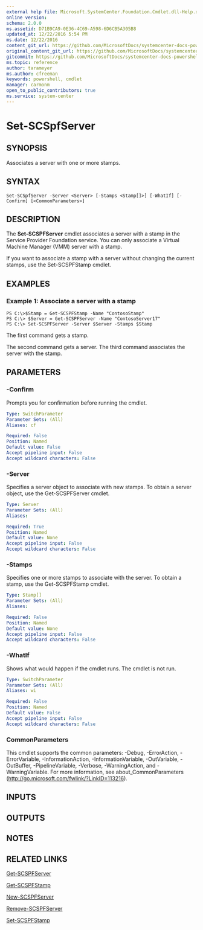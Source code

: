 ```yaml
---
external help file: Microsoft.SystemCenter.Foundation.Cmdlet.dll-Help.xml
online version: 
schema: 2.0.0
ms.assetid: D71B9CA9-0E36-4C69-A598-6D6CB5A305B8
updated_at: 12/22/2016 5:54 PM
ms.date: 12/22/2016
content_git_url: https://github.com/MicrosoftDocs/systemcenter-docs-powershell/blob/live/systemcenter-cmdlets/SystemCenter2016/ServiceProviderFoundation/vlatest/Set-SCSPFServer.md
original_content_git_url: https://github.com/MicrosoftDocs/systemcenter-docs-powershell/blob/live/systemcenter-cmdlets/SystemCenter2016/ServiceProviderFoundation/vlatest/Set-SCSPFServer.md
gitcommit: https://github.com/MicrosoftDocs/systemcenter-docs-powershell/blob/17c3a51bd892aad46c731d9f381f0704b4815004/systemcenter-cmdlets/SystemCenter2016/ServiceProviderFoundation/vlatest/Set-SCSPFServer.md
ms.topic: reference
author: tarameyer
ms.author: cfreeman
keywords: powershell, cmdlet
manager: carmonm
open_to_public_contributors: true
ms.service: system-center
---
```


# Set-SCSpfServer

## SYNOPSIS
Associates a server with one or more stamps.

## SYNTAX

```
Set-SCSpfServer -Server <Server> [-Stamps <Stamp[]>] [-WhatIf] [-Confirm] [<CommonParameters>]
```

## DESCRIPTION
The **Set-SCSPFServer** cmdlet associates a server with a stamp in the Service Provider Foundation service.
You can only associate a Virtual Machine Manager (VMM) server with a stamp.

If you want to associate a stamp with a server without changing the current stamps, use the Set-SCSPFStamp cmdlet.

## EXAMPLES

### Example 1: Associate a server with a stamp
```
PS C:\>$Stamp = Get-SCSPFStamp -Name "ContosoStamp"
PS C:\> $Server = Get-SCSPFServer -Name "ContosoServer17"
PS C:\> Set-SCSPFServer -Server $Server -Stamps $Stamp
```

The first command gets a stamp.

The second command gets a server.
The third command associates the server with the stamp.

## PARAMETERS

### -Confirm
Prompts you for confirmation before running the cmdlet.

```yaml
Type: SwitchParameter
Parameter Sets: (All)
Aliases: cf

Required: False
Position: Named
Default value: False
Accept pipeline input: False
Accept wildcard characters: False
```

### -Server
Specifies a server object to associate with new stamps.
To obtain a server object, use the Get-SCSPFServer cmdlet.

```yaml
Type: Server
Parameter Sets: (All)
Aliases: 

Required: True
Position: Named
Default value: None
Accept pipeline input: False
Accept wildcard characters: False
```

### -Stamps
Specifies one or more stamps to associate with the server.
To obtain a stamp, use the Get-SCSPFStamp cmdlet.

```yaml
Type: Stamp[]
Parameter Sets: (All)
Aliases: 

Required: False
Position: Named
Default value: None
Accept pipeline input: False
Accept wildcard characters: False
```

### -WhatIf
Shows what would happen if the cmdlet runs.
The cmdlet is not run.

```yaml
Type: SwitchParameter
Parameter Sets: (All)
Aliases: wi

Required: False
Position: Named
Default value: False
Accept pipeline input: False
Accept wildcard characters: False
```

### CommonParameters
This cmdlet supports the common parameters: -Debug, -ErrorAction, -ErrorVariable, -InformationAction, -InformationVariable, -OutVariable, -OutBuffer, -PipelineVariable, -Verbose, -WarningAction, and -WarningVariable. For more information, see about_CommonParameters (http://go.microsoft.com/fwlink/?LinkID=113216).

## INPUTS

## OUTPUTS

## NOTES

## RELATED LINKS

[Get-SCSPFServer](xref:SystemCenter2016/ServiceProviderFoundation/vlatest/Get-SCSPFServer.md)

[Get-SCSPFStamp](xref:SystemCenter2016/ServiceProviderFoundation/vlatest/Get-SCSPFStamp.md)

[New-SCSPFServer](xref:SystemCenter2016/ServiceProviderFoundation/vlatest/New-SCSPFServer.md)

[Remove-SCSPFServer](xref:SystemCenter2016/ServiceProviderFoundation/vlatest/Remove-SCSPFServer.md)

[Set-SCSPFStamp](xref:SystemCenter2016/ServiceProviderFoundation/vlatest/Set-SCSPFStamp.md)

